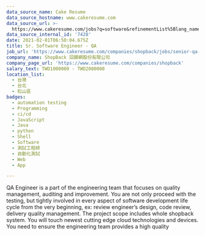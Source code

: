 ```yaml
---
data_source_name: Cake Resume
data_source_hostname: www.cakeresume.com
data_source_url: >-
  https://www.cakeresume.com/jobs?q=software&refinementList%5Blang_name%5D%5B0%5D=English&refinementList%5Bsalary_type%5D=per_year&range%5Bsalary_range%5D%5Bmin%5D=1000000&page=2
data_source_internal_id: '7428'
date: 2021-02-01T06:50:04.675Z
title: Sr. Software Engineer - QA
job_url: 'https://www.cakeresume.com/companies/shopback/jobs/senior-qa-engineer-0deee6'
company_name: ShopBack 回饋網股份有限公司
company_page_url: 'https://www.cakeresume.com/companies/shopback'
salary_text: TWD1000000 - TWD2000000
location_list:
  - 台灣
  - 台北
  - 松山區
badges:
  - automation testing
  - Programming
  - ci/cd
  - JavaScript
  - Java
  - python
  - Shell
  - Software
  - 測試工程師
  - 自動化測試
  - Web
  - App

---
```


QA Engineer is a part of the engineering team that focuses on quality management, auditing and improvement. You are not only proceed with the testing, but tightly involved in every aspect of software development life cycle from the very beginning, ex: review engineer’s design, code review, delivery quality management. The project scope includes whole shopback system. You will touch newest cutting edge cloud technologies and devices. You need to ensure the engineering team provides a high quality